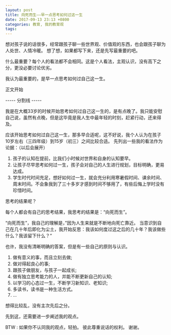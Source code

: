 ```yaml
---
layout: post
title: 向死而生——早一点思考如何过这一生
date: 2017-09-13 23:13 +0800
categories: 教育, 我的教育观
tags:
---
```


想对孩子说的话很多，经常跟孩子聊一些世界观、价值观的东西，也会跟孩子聊为人处世、人情冷暖。
想了想，如果都写下来，还是先写最重要的吧。

什么最重要？每个人的看法都不会相同。这是个人看法，主观认识，没有高下之分，更没必要讨论优劣。

我认为最重要的，是早一点思考如何过自己这一生。

<!--more-->

正文开始

----- 分割线 -----

我是在大概33岁的时候开始思考如何过自己这一生的，是有点晚了。我只能安慰自己说，虽然有点晚，但是这毕竟是我人生中最年轻的时刻，赶紧行动，还来得及。

应该开始思考如何过自己这一生，那多早合适呢，这不好说，我个人认为在孩子10岁左右（三四年级）到15岁（初三）之间比较合适。
先列出一些我的看法作为论据：（以后会展开）
1. 孩子的认知在提前，比我们小时候对世界和自身的认知要早。
2. 让孩子尽早思考如何过一生，孩子会对自己的人生进行规划，目标明确，更易达成。
3. 学生时代时间充足，想好如何过一生，就会充分利用寒暑假时间、课余时间、周末时间。不会象我到了三十多岁才感到时间不够用了，有些后悔上学时没有珍惜时间。

思考的结果呢？

每个人都会有自己的思考结果，我思考的结果是：“向死而生”。

“向死而生”，我自己的理解是，”因为人生来就是不断地向死亡靠近。
当意识到自己在几十年后即化为尘土，我开始反思：我该如何度过这之后的几十年？我该做些什么？我该留下什么？“

也许，我没有清晰明确的答案，但是有一些自己的原则与认识。
1. 做有意义的事，而且立刻去做;
2. 做对得起良心的事;
3. 跟孩子做朋友，与孩子一起成长;
4. 做有独立思考能力的人，并能不断更新自己的认知;
5. 以学习的心态过一生，不断学习新知识、老知识;
6. 多读书，读书是一种生活方式。
7. ...

想得比较乱，没有主次先后之分。

先到这，还需要进一步阐述我的观点。

BTW : 如果你不认同我的观点，轻拍。
彼此尊重说话的权利。
谢谢。
